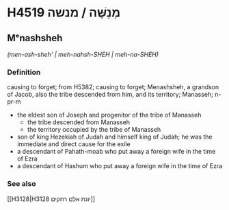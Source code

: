 # H4519 מְנַשֶּׁה / מנשה

## Mᵉnashsheh

_(men-ash-sheh' | meh-nahsh-SHEH | meh-na-SHEH)_

### Definition

causing to forget; from H5382; causing to forget; Menashsheh, a grandson of Jacob, also the tribe descended from him, and its territory; Manasseh; n-pr-m

- the eldest son of Joseph and progenitor of the tribe of Manasseh
  - the tribe descended from Manasseh
  - the territory occupied by the tribe of Manasseh
- son of king Hezekiah of Judah and himself king of Judah; he was the immediate and direct cause for the exile
- a descendant of Pahath-moab who put away a foreign wife in the time of Ezra
- a descendant of Hashum who put away a foreign wife in the time of Ezra

### See also

[[H3128|H3128 יונת אלם רחקים]]
